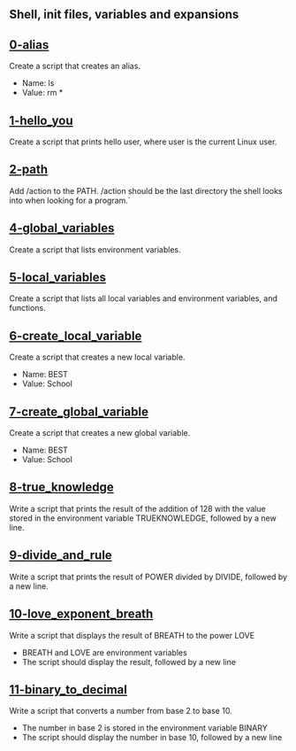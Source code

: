 ## Shell, init files, variables and expansions
 

## [0-alias](102-acrostic)
Create a script that creates an alias.

* Name: ls
* Value: rm *

## [1-hello_you](1-hello_you)
Create a script that prints hello user, where user is the current Linux user.

## [2-path](2-path)
Add /action to the PATH. /action should be the last directory the shell looks into when looking for a program.`

## [4-global_variables](4-global_variables)
Create a script that lists environment variables.

## [5-local_variables](5-local_variables)
Create a script that lists all local variables and environment variables, and functions.

## [6-create_local_variable](6-create_local_variable)
Create a script that creates a new local variable.

* Name: BEST
* Value: School

## [7-create_global_variable](7-create_global_variable)
Create a script that creates a new global  variable.

* Name: BEST
* Value: School

## [8-true_knowledge](8-true_knowledge)
Write a script that prints the result of the addition of 128 with the value stored in the environment variable TRUEKNOWLEDGE, followed by a new line.

## [9-divide_and_rule](9-divide_and_rule)
Write a script that prints the result of POWER divided by DIVIDE, followed by a new line.

## [10-love_exponent_breath](10-love_exponent_breath)
Write a script that displays the result of BREATH to the power LOVE

* BREATH and LOVE are environment variables
* The script should display the result, followed by a new line

## [11-binary_to_decimal](11-binary_to_decimal)
Write a script that converts a number from base 2 to base 10.

* The number in base 2 is stored in the environment variable BINARY
* The script should display the number in base 10, followed by a new line


